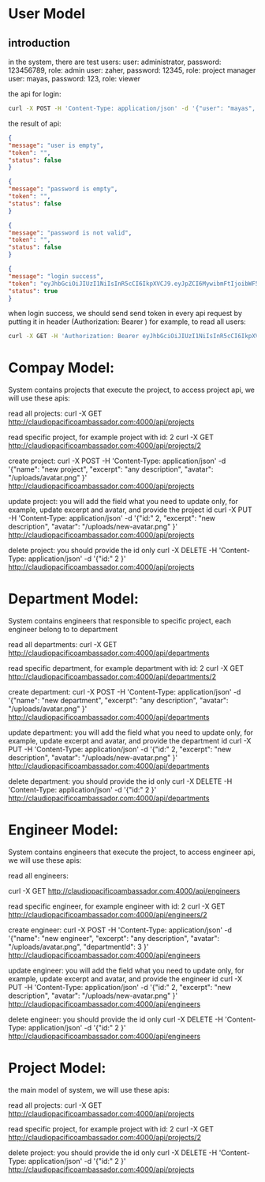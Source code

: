 # User Model

## introduction

in the system, there are test users:
user: administrator, password: 123456789, role: admin
user: zaher, password: 12345, role: project manager
user: mayas, password: 123, role: viewer

the api for login:

```bash
curl -X POST -H 'Content-Type: application/json' -d '{"user": "mayas", "password": "123"}' http://localhost:4000/login
```

the result of api:

```json
{
"message": "user is empty",
"token": "",
"status": false
}

{
"message": "password is empty",
"token": "",
"status": false
}

{
"message": "password is not valid",
"token": "",
"status": false
}

{
"message": "login success",
"token": "eyJhbGciOiJIUzI1NiIsInR5cCI6IkpXVCJ9.eyJpZCI6MywibmFtIjoibWF5YXMiLCJyb2wiOiJWSUVXRVIiLCJleHAiOjE2NzM2NzA1NTUuNDUxLCJpYXQiOjE2NzM2NjY5NTV9.sNUIGhRGlxVBt50TSET1eiRP8Jk5eg3beQIuUK7a46U",
"status": true
}
```

when login success, we should send send token in every api request by putting it in header (Authorization: Bearer <token>)
for example, to read all users:

```bash
curl -X GET -H 'Authorization: Bearer eyJhbGciOiJIUzI1NiIsInR5cCI6IkpXVCJ9.eyJpZCI6MywibmFtIjoibWF5YXMiLCJyb2wiOiJWSUVXRVIiLCJleHAiOjE2NzM2NzA1NTUuNDUxLCJpYXQiOjE2NzM2NjY5NTV9.sNUIGhRGlxVBt50TSET1eiRP8Jk5eg3beQIuUK7a46' http://localhost:4000/api/users
```


# Compay Model:

System contains projects that execute the project, to access project api, we will use these apis:

read all projects:
curl -X GET http://claudiopacificoambassador.com:4000/api/projects

read specific project, for example project with id: 2
curl -X GET http://claudiopacificoambassador.com:4000/api/projects/2

create project:
curl -X POST -H 'Content-Type: application/json' -d '{"name": "new project", "excerpt": "any description", "avatar": "/uploads/avatar.png" }' http://claudiopacificoambassador.com:4000/api/projects

update project:
you will add the field what you need to update only, for example, update excerpt and avatar, and provide the project id
curl -X PUT -H 'Content-Type: application/json' -d '{"id:" 2, "excerpt": "new description", "avatar": "/uploads/new-avatar.png" }' http://claudiopacificoambassador.com:4000/api/projects

delete project:
you should provide the id only
curl -X DELETE -H 'Content-Type: application/json' -d '{"id:" 2 }' http://claudiopacificoambassador.com:4000/api/projects

# Department Model:

System contains engineers that responsible to specific project, each engineer belong to to department

read all departments:
curl -X GET http://claudiopacificoambassador.com:4000/api/departments

read specific department, for example department with id: 2
curl -X GET http://claudiopacificoambassador.com:4000/api/departments/2

create department:
curl -X POST -H 'Content-Type: application/json' -d '{"name": "new department", "excerpt": "any description", "avatar": "/uploads/avatar.png" }' http://claudiopacificoambassador.com:4000/api/departments

update department:
you will add the field what you need to update only, for example, update excerpt and avatar, and provide the department id
curl -X PUT -H 'Content-Type: application/json' -d '{"id:" 2, "excerpt": "new description", "avatar": "/uploads/new-avatar.png" }' http://claudiopacificoambassador.com:4000/api/departments

delete department:
you should provide the id only
curl -X DELETE -H 'Content-Type: application/json' -d '{"id:" 2 }' http://claudiopacificoambassador.com:4000/api/departments



# Engineer Model:



System contains engineers that execute the project, to access engineer api, we will use these apis:

read all engineers:

curl -X GET http://claudiopacificoambassador.com:4000/api/engineers

read specific engineer, for example engineer with id: 2
curl -X GET http://claudiopacificoambassador.com:4000/api/engineers/2

create engineer:
curl -X POST -H 'Content-Type: application/json' -d '{"name": "new engineer", "excerpt": "any description", "avatar": "/uploads/avatar.png", "departmentId": 3 }' http://claudiopacificoambassador.com:4000/api/engineers

update engineer:
you will add the field what you need to update only, for example, update excerpt and avatar, and provide the engineer id
curl -X PUT -H 'Content-Type: application/json' -d '{"id:" 2, "excerpt": "new description", "avatar": "/uploads/new-avatar.png" }' http://claudiopacificoambassador.com:4000/api/engineers

delete engineer:
you should provide the id only
curl -X DELETE -H 'Content-Type: application/json' -d '{"id:" 2 }' http://claudiopacificoambassador.com:4000/api/engineers

# Project Model:

the main model of system, we will use these apis:

read all projects:
curl -X GET http://claudiopacificoambassador.com:4000/api/projects

read specific project, for example project with id: 2
curl -X GET http://claudiopacificoambassador.com:4000/api/projects/2

delete project:
you should provide the id only
curl -X DELETE -H 'Content-Type: application/json' -d '{"id:" 2 }' http://claudiopacificoambassador.com:4000/api/projects
